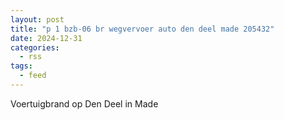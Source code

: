 ```yaml
---
layout: post
title: "p 1 bzb-06 br wegvervoer auto den deel made 205432"
date: 2024-12-31
categories: 
  - rss
tags: 
  - feed
---
```


Voertuigbrand op Den Deel in Made

